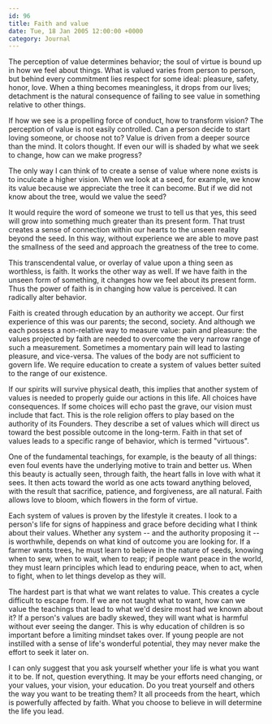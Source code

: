 ```yaml
---
id: 96
title: Faith and value
date: Tue, 18 Jan 2005 12:00:00 +0000
category: Journal
---
```


The perception of value determines behavior; the soul of virtue is bound
up in how we feel about things.  What is valued varies from person to
person, but behind every commitment lies respect for some ideal:
pleasure, safety, honor, love.  When a thing becomes meaningless, it
drops from our lives; detachment is the natural consequence of failing
to see value in something relative to other things.

If how we see is a propelling force of conduct, how to transform vision?
The perception of value is not easily controlled.  Can a person decide
to start loving someone, or choose not to?  Value is driven from a
deeper source than the mind.  It colors thought.  If even our will is
shaded by what we seek to change, how can we make progress?

The only way I can think of to create a sense of value where none exists
is to inculcate a higher vision.  When we look at a seed, for example,
we know its value because we appreciate the tree it can become.  But if
we did not know about the tree, would we value the seed?

It would require the word of someone we trust to tell us that yes, this
seed will grow into something much greater than its present form.  That
trust creates a sense of connection within our hearts to the unseen
reality beyond the seed.  In this way, without experience we are able to
move past the smallness of the seed and approach the greatness of the
tree to come.

This transcendental value, or overlay of value upon a thing seen as
worthless, is faith.  It works the other way as well.  If we have faith
in the unseen form of something, it changes how we feel about its
present form.  Thus the power of faith is in changing how value is
perceived.  It can radically alter behavior.

Faith is created through education by an authority we accept.  Our first
experience of this was our parents; the second, society.  And although
we each possess a non-relative way to measure value: pain and pleasure:
the values projected by faith are needed to overcome the very narrow
range of such a measurement.  Sometimes a momentary pain will lead to
lasting pleasure, and vice-versa.  The values of the body are not
sufficient to govern life.  We require education to create a system of
values better suited to the range of our existence.

If our spirits will survive physical death, this implies that another
system of values is needed to properly guide our actions in this life.
All choices have consequences.  If some choices will echo past the
grave, our vision must include that fact.  This is the role religion
offers to play based on the authority of its Founders.  They describe a
set of values which will direct us toward the best possible outcome in
the long-term.  Faith in that set of values leads to a specific range of
behavior, which is termed "virtuous".

One of the fundamental teachings, for example, is the beauty of all
things: even foul events have the underlying motive to train and better
us.  When this beauty is actually seen, through faith, the heart falls
in love with what it sees.  It then acts toward the world as one acts
toward anything beloved, with the result that sacrifice, patience, and
forgiveness, are all natural.  Faith allows love to bloom, which flowers
in the form of virtue.

Each system of values is proven by the lifestyle it creates.  I look to
a person's life for signs of happiness and grace before deciding what I
think about their values.  Whether any system -- and the authority
proposing it -- is worthwhile, depends on what kind of outcome you are
looking for.  If a farmer wants trees, he must learn to believe in the
nature of seeds, knowing when to sew, when to wait, when to reap; if
people want peace in the world, they must learn principles which lead to
enduring peace, when to act, when to fight, when to let things develop
as they will.

The hardest part is that what we want relates to value.  This creates a
cycle difficult to escape from.  If we are not taught what to want, how
can we value the teachings that lead to what we'd desire most had we
known about it?  If a person's values are badly skewed, they will want
what is harmful without ever seeing the danger.  This is why education
of children is so important before a limiting mindset takes over.  If
young people are not instilled with a sense of life's wonderful
potential, they may never make the effort to seek it later on.

I can only suggest that you ask yourself whether your life is what you
want it to be.  If not, question everything.  It may be your efforts
need changing, or your values, your vision, your education.  Do you
treat yourself and others the way you want to be treating them?  It all
proceeds from the heart, which is powerfully affected by faith.  What
you choose to believe in will determine the life you lead.


